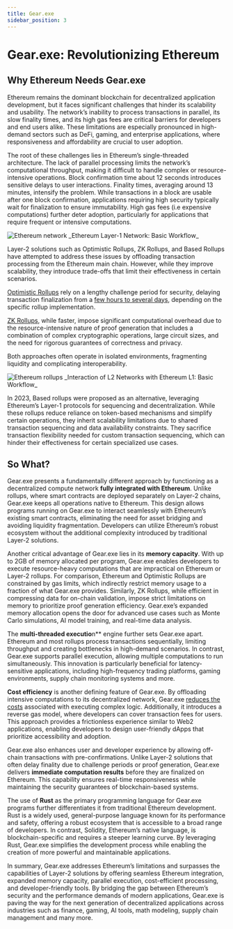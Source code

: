 ```yaml
---
title: Gear.exe
sidebar_position: 3
---
```


# Gear.exe: Revolutionizing Ethereum

## Why Ethereum Needs Gear.exe

Ethereum remains the dominant blockchain for decentralized application development, but it faces significant challenges that hinder its scalability and usability. The network’s inability to process transactions in parallel, its slow finality times, and its high gas fees are critical barriers for developers and end users alike. These limitations are especially pronounced in high-demand sectors such as DeFi, gaming, and enterprise applications, where responsiveness and affordability are crucial to user adoption.

The root of these challenges lies in Ethereum’s single-threaded architecture. The lack of parallel processing limits the network’s computational throughput, making it difficult to handle complex or resource-intensive operations. Block confirmation time about 12 seconds introduces sensitive delays to user interactions. Finality times, averaging around 13 minutes, intensify the problem. While transactions in a block are usable after one block confirmation, applications requiring high security typically wait for finalization to ensure immutability. High gas fees (i.e expensive computations) further deter adoption, particularly for applications that require frequent or intensive computations.

<img src="/img/eth-net.jpg"  alt="Ethereum network"/>
_Ethereum Layer-1 Network: Basic Workflow_

Layer-2 solutions such as Optimistic Rollups, ZK Rollups, and Based Rollups have attempted to address these issues by offloading transaction processing from the Ethereum main chain. However, while they improve scalability, they introduce trade-offs that limit their effectiveness in certain scenarios.

[Optimistic Rollups](/docs/glossary.md#optimistic-rollups) rely on a lengthy challenge period for security, delaying transaction finalization from a [few hours to several days](https://ethereum.org/en/developers/docs/scaling/optimistic-rollups/#l1-l2-interoperability), depending on the specific rollup implementation.

[ZK Rollups](/docs/glossary.md#zk-rollups-zero-knowledge-rollups), while faster, impose significant computational overhead due to the resource-intensive nature of proof generation that includes a combination of complex cryptographic operations, large circuit sizes, and the need for rigorous guarantees of correctness and privacy. 

Both approaches often operate in isolated environments, fragmenting liquidity and complicating interoperability.

<img src="/img/eth-rollups.jpg"  alt="Ethereum rollups"/>
_Interaction of L2 Networks with Ethereum L1: Basic Workflow_

In 2023, Based rollups were proposed as an alternative, leveraging Ethereum’s Layer-1 protocols for sequencing and decentralization. While these rollups reduce reliance on token-based mechanisms and simplify certain operations, they inherit scalability limitations due to shared transaction sequencing and data availability constraints. They sacrifice transaction flexibility needed for custom transaction sequencing, which can hinder their effectiveness for certain specialized use cases.

## So What?

Gear.exe presents a fundamentally different approach by functioning as a decentralized compute network **fully integrated with Ethereum**. Unlike rollups, where smart contracts are deployed separately on Layer-2 chains, Gear.exe keeps all operations native to Ethereum. This design allows programs running on Gear.exe to interact seamlessly with Ethereum’s existing smart contracts, eliminating the need for asset bridging and avoiding liquidity fragmentation. Developers can utilize Ethereum’s robust ecosystem without the additional complexity introduced by traditional Layer-2 solutions.

Another critical advantage of Gear.exe lies in its **memory capacity**. With up to 2GB of memory allocated per program, Gear.exe enables developers to execute resource-heavy computations that are impractical on Ethereum or Layer-2 rollups. For comparison, Ethereum and Optimistic Rollups are constrained by gas limits, which indirectly restrict memory usage to a fraction of what Gear.exe provides. Similarly, ZK Rollups, while efficient in compressing data for on-chain validation, impose strict limitations on memory to prioritize proof generation efficiency. Gear.exe’s expanded memory allocation opens the door for advanced use cases such as Monte Carlo simulations, AI model training, and real-time data analysis.

The **multi-threaded executio**n** engine further sets Gear.exe apart. Ethereum and most rollups process transactions sequentially, limiting throughput and creating bottlenecks in high-demand scenarios. In contrast, Gear.exe supports parallel execution, allowing multiple computations to run simultaneously. This innovation is particularly beneficial for latency-sensitive applications, including high-frequency trading platforms, gaming environments, supply chain monitoring systems and more.

**Cost efficiency** is another defining feature of Gear.exe. By offloading intensive computations to its decentralized network, Gear.exe [reduces the costs](https://github.com/gear-foundation/arkanoid/tree/master) associated with executing complex logic. Additionally, it introduces a reverse gas model, where developers can cover transaction fees for users. This approach provides a frictionless experience similar to Web2 applications, enabling developers to design user-friendly dApps that prioritize accessibility and adoption.

Gear.exe also enhances user and developer experience by allowing off-chain transactions with pre-confirmations. Unlike Layer-2 solutions that often delay finality due to challenge periods or proof generation, Gear.exe delivers **immediate computation results** before they are finalized on Ethereum. This capability ensures real-time responsiveness while maintaining the security guarantees of blockchain-based systems.

The use of **Rust** as the primary programming language for Gear.exe programs further differentiates it from traditional Ethereum development. Rust is a widely used, general-purpose language known for its performance and safety, offering a robust ecosystem that is accessible to a broad range of developers. In contrast, Solidity, Ethereum’s native language, is blockchain-specific and requires a steeper learning curve. By leveraging Rust, Gear.exe simplifies the development process while enabling the creation of more powerful and maintainable applications.

In summary, Gear.exe addresses Ethereum’s limitations and surpasses the capabilities of Layer-2 solutions by offering seamless Ethereum integration, expanded memory capacity, parallel execution, cost-efficient processing, and developer-friendly tools. By bridging the gap between Ethereum’s security and the performance demands of modern applications, Gear.exe is paving the way for the next generation of decentralized applications across industries such as finance, gaming, AI tools, math modeling, supply chain management and many more.
